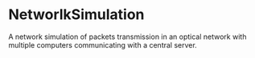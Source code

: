 # NetworlkSimulation
A network simulation of packets transmission in an optical network with multiple computers communicating with a central server.
